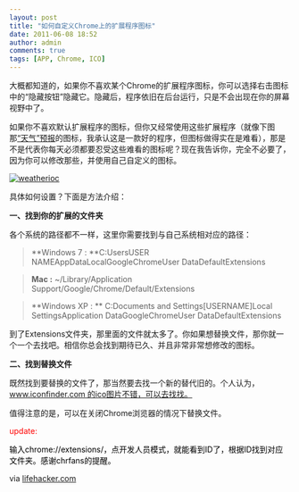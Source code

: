 ```yaml
---
layout: post
title: "如何自定义Chrome上的扩展程序图标"
date: 2011-06-08 18:52
author: admin
comments: true
tags: [APP, Chrome, ICO]
---
```

大概都知道的，如果你不喜欢某个Chrome的扩展程序图标，你可以选择右击图标中的“隐藏按钮”隐藏它。隐藏后，程序依旧在后台运行，只是不会出现在你的屏幕视野中了。

如果你不喜欢默认扩展程序的图标，但你又经常使用这些扩展程序（就像下图那<a href="https://chrome.google.com/webstore/detail/chllelencipbhdcelplgadmefkopmpgd" target="_blank">“天气”预报</a>的图标，我承认这是一款好的程序，但图标做得实在是难看），那是不是代表你每天必须都要忍受这些难看的图标呢？现在我告诉你，完全不必要了，因为你可以修改那些，并使用自己自定义的图标。

<a href="http://img.chromi.org/2011/06/weatherioc.png">![](http://img.chromi.org/2011/06/weatherioc.png "weatherioc")</a>

具体如何设置？下面是方法介绍：

**一、找到你的扩展的文件夹**

各个系统的路径都不一样，这里你需要找到与自己系统相对应的路径：


>**Windows 7 : **C:UsersUSER NAMEAppDataLocalGoogleChromeUser DataDefaultExtensions




>**Mac :** ~/Library/Application Support/Google/Chrome/Default/Extensions




>**Windows XP : ** C:Documents and Settings[USERNAME]Local SettingsApplication DataGoogleChromeUser DataDefaultExtensions


到了Extensions文件夹，那里面的文件就太多了。你如果想替换文件，那你就一个一个去找吧。相信你总会找到期待已久、并且非常非常想修改的图标。

**二、找到替换文件**

既然找到要替换的文件了，那当然要去找一个新的替代旧的。个人认为，www.iconfinder.com 的ico图片不错，可以去找找。

值得注意的是，可以在关闭Chrome浏览器的情况下替换文件。

<span style="color: #ff0000;">update:</span>

<span style="color: #ff0000;"><span style="color: #000000;">输入chrome://extensions/，点开发人员模式，就能看到ID了，根据ID找到对应文件夹。感谢chrfans的提醒。</span>
</span>

via <a href="http://lifehacker.com/5801293/customize-extension-icons-in-google-chrome" target="_blank">lifehacker.com</a>
